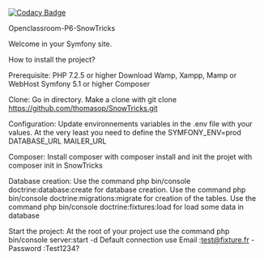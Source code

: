 
[![Codacy Badge](https://api.codacy.com/project/badge/Grade/96e306c369e24df984dcf501535ffb5c)](https://app.codacy.com/gh/thomasop/SnowTricks?utm_source=github.com&utm_medium=referral&utm_content=thomasop/SnowTricks&utm_campaign=Badge_Grade)

Openclassroom-P6-SnowTricks

Welcome in your Symfony site.

How to install the project?

Prerequisite:
PHP 7.2.5 or higher
Download Wamp, Xampp, Mamp or WebHost
Symfony 5.1 or higher
Composer

Clone:
Go in directory.
Make a clone with git clone https://github.com/thomasop/SnowTricks.git

Configuration:
Update environnements variables in the .env file with your values.
At the very least you need to define the SYMFONY_ENV=prod
DATABASE_URL
MAILER_URL

Composer:
Install composer with composer install and init the projet with composer init in SnowTricks

Database creation:
Use the command php bin/console doctrine:database:create for database creation.
Use the command php bin/console doctrine:migrations:migrate for creation of the tables.
Use the command php bin/console doctrine:fixtures:load for load some data in database

Start the project:
At the root of your project use the command php bin/console server:start -d
Default connection use Email :test@fixture.fr - Password :Test1234?